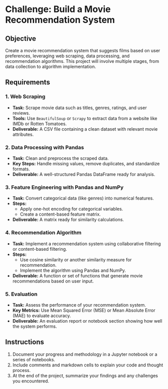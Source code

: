 # Challenge: Build a Movie Recommendation System

## Objective
Create a movie recommendation system that suggests films based on user preferences, leveraging web scraping, data processing, and recommendation algorithms. This project will involve multiple stages, from data collection to algorithm implementation.

## Requirements

### 1. Web Scraping
- **Task:** Scrape movie data such as titles, genres, ratings, and user reviews.
- **Tools:** Use `BeautifulSoup` or `Scrapy` to extract data from a website like IMDb or Rotten Tomatoes.
- **Deliverable:** A CSV file containing a clean dataset with relevant movie attributes.

### 2. Data Processing with Pandas
- **Task:** Clean and preprocess the scraped data.
- **Key Steps:** Handle missing values, remove duplicates, and standardize formats.
- **Deliverable:** A well-structured Pandas DataFrame ready for analysis.

### 3. Feature Engineering with Pandas and NumPy
- **Task:** Convert categorical data (like genres) into numerical features.
- **Steps:**
  - Apply one-hot encoding for categorical variables.
  - Create a content-based feature matrix.
- **Deliverable:** A matrix ready for similarity calculations.

### 4. Recommendation Algorithm
- **Task:** Implement a recommendation system using collaborative filtering or content-based filtering.
- **Steps:**
  - Use cosine similarity or another similarity measure for recommendation.
  - Implement the algorithm using Pandas and NumPy.
- **Deliverable:** A function or set of functions that generate movie recommendations based on user input.

### 5. Evaluation
- **Task:** Assess the performance of your recommendation system.
- **Key Metrics:** Use Mean Squared Error (MSE) or Mean Absolute Error (MAE) to evaluate accuracy.
- **Deliverable:** An evaluation report or notebook section showing how well the system performs.

## Instructions
1. Document your progress and methodology in a Jupyter notebook or a series of notebooks.
2. Include comments and markdown cells to explain your code and thought process.
3. At the end of the project, summarize your findings and any challenges you encountered.
